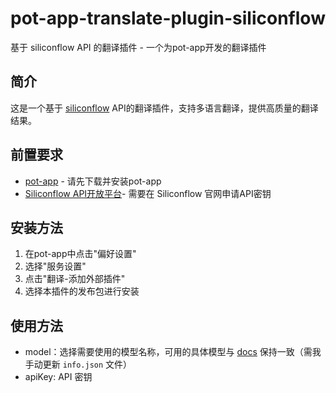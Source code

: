 # pot-app-translate-plugin-siliconflow

基于 siliconflow API 的翻译插件 - 一个为pot-app开发的翻译插件

## 简介
这是一个基于 [siliconflow](https://siliconflow.cn/zh-cn/) API的翻译插件，支持多语言翻译，提供高质量的翻译结果。

## 前置要求
- [pot-app](https://github.com/pot-app/pot-app) - 请先下载并安装pot-app
- [Siliconflow API开放平台](https://docs.siliconflow.cn/api-reference/chat-completions/chat-completions)- 需要在 Siliconflow 官网申请API密钥

## 安装方法
1. 在pot-app中点击"偏好设置"
2. 选择"服务设置"
3. 点击"翻译-添加外部插件"
4. 选择本插件的发布包进行安装

## 使用方法

- model：选择需要使用的模型名称，可用的具体模型与 [docs](https://docs.siliconflow.cn/api-reference/chat-completions/chat-completions) 保持一致（需我手动更新 `info.json` 文件）
- apiKey: API 密钥